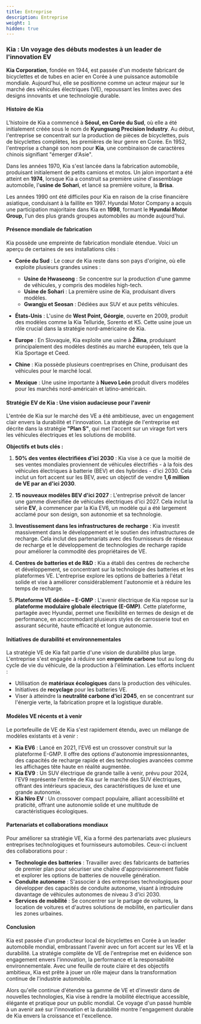 ```yaml
---
title: Entreprise
description: Entreprise
weight: 1
hidden: true
---
```


### Kia : Un voyage des débuts modestes à un leader de l'innovation EV

**Kia Corporation**, fondée en 1944, est passée d'un modeste fabricant de bicyclettes et de tubes en acier en Corée à une puissance automobile mondiale. Aujourd'hui, elle se positionne comme un acteur majeur sur le marché des véhicules électriques (VE), repoussant les limites avec des designs innovants et une technologie durable.

#### **Histoire de Kia**

L'histoire de Kia a commencé à **Séoul, en Corée du Sud**, où elle a été initialement créée sous le nom de **Kyungsung Precision Industry**. Au début, l'entreprise se concentrait sur la production de pièces de bicyclettes, puis de bicyclettes complètes, les premières de leur genre en Corée. En 1952, l'entreprise a changé son nom pour **Kia**, une combinaison de caractères chinois signifiant "émerger d'Asie".

Dans les années 1970, Kia s'est lancée dans la fabrication automobile, produisant initialement de petits camions et motos. Un jalon important a été atteint en **1974**, lorsque Kia a construit sa première usine d'assemblage automobile, l'**usine de Sohari**, et lancé sa première voiture, la **Brisa**.

Les années 1990 ont été difficiles pour Kia en raison de la crise financière asiatique, conduisant à la faillite en 1997. Hyundai Motor Company a acquis une participation majoritaire dans Kia en **1998**, formant le **Hyundai Motor Group**, l'un des plus grands groupes automobiles au monde aujourd'hui.

#### **Présence mondiale de fabrication**

Kia possède une empreinte de fabrication mondiale étendue. Voici un aperçu de certaines de ses installations clés :

- **Corée du Sud** : Le cœur de Kia reste dans son pays d'origine, où elle exploite plusieurs grandes usines :
  - **Usine de Hwaseong** : Se concentre sur la production d'une gamme de véhicules, y compris des modèles high-tech.
  - **Usine de Sohari** : La première usine de Kia, produisant divers modèles.
  - **Gwangju et Seosan** : Dédiées aux SUV et aux petits véhicules.

- **États-Unis** : L'usine de **West Point, Géorgie**, ouverte en 2009, produit des modèles comme la Kia Telluride, Sorento et K5. Cette usine joue un rôle crucial dans la stratégie nord-américaine de Kia.

- **Europe** : En Slovaquie, Kia exploite une usine à **Žilina**, produisant principalement des modèles destinés au marché européen, tels que la Kia Sportage et Ceed.

- **Chine** : Kia possède plusieurs coentreprises en Chine, produisant des véhicules pour le marché local.

- **Mexique** : Une usine importante à **Nuevo León** produit divers modèles pour les marchés nord-américain et latino-américain.

#### **Stratégie EV de Kia : Une vision audacieuse pour l'avenir**

L'entrée de Kia sur le marché des VE a été ambitieuse, avec un engagement clair envers la durabilité et l'innovation. La stratégie de l'entreprise est décrite dans la stratégie **"Plan S"**, qui met l'accent sur un virage fort vers les véhicules électriques et les solutions de mobilité.

**Objectifs et buts clés :**

1. **50% des ventes électrifiées d'ici 2030** : Kia vise à ce que la moitié de ses ventes mondiales proviennent de véhicules électrifiés - à la fois des véhicules électriques à batterie (BEV) et des hybrides - d'ici 2030. Cela inclut un fort accent sur les BEV, avec un objectif de vendre **1,6 million de VE par an d'ici 2030**.

2. **15 nouveaux modèles BEV d'ici 2027** : L'entreprise prévoit de lancer une gamme diversifiée de véhicules électriques d'ici 2027. Cela inclut la série **EV**, à commencer par la Kia EV6, un modèle qui a été largement acclamé pour son design, son autonomie et sa technologie.

3. **Investissement dans les infrastructures de recharge** : Kia investit massivement dans le développement et le soutien des infrastructures de recharge. Cela inclut des partenariats avec des fournisseurs de réseaux de recharge et le développement de technologies de recharge rapide pour améliorer la commodité des propriétaires de VE.

4. **Centres de batteries et de R&D** : Kia a établi des centres de recherche et développement, se concentrant sur la technologie des batteries et les plateformes VE. L'entreprise explore les options de batteries à l'état solide et vise à améliorer considérablement l'autonomie et à réduire les temps de recharge.

5. **Plateforme VE dédiée – E-GMP** : L'avenir électrique de Kia repose sur la **plateforme modulaire globale électrique (E-GMP)**. Cette plateforme, partagée avec Hyundai, permet une flexibilité en termes de design et de performance, en accommodant plusieurs styles de carrosserie tout en assurant sécurité, haute efficacité et longue autonomie.

#### **Initiatives de durabilité et environnementales**

La stratégie VE de Kia fait partie d'une vision de durabilité plus large. L'entreprise s'est engagée à réduire son **empreinte carbone** tout au long du cycle de vie du véhicule, de la production à l'élimination. Les efforts incluent :

- Utilisation de **matériaux écologiques** dans la production des véhicules.
- Initiatives de **recyclage** pour les batteries VE.
- Viser à atteindre la **neutralité carbone d'ici 2045**, en se concentrant sur l'énergie verte, la fabrication propre et la logistique durable.

#### **Modèles VE récents et à venir**

Le portefeuille de VE de Kia s'est rapidement étendu, avec un mélange de modèles existants et à venir :

- **Kia EV6** : Lancé en 2021, l'EV6 est un crossover construit sur la plateforme E-GMP. Il offre des options d'autonomie impressionnantes, des capacités de recharge rapide et des technologies avancées comme les affichages tête haute en réalité augmentée.
- **Kia EV9** : Un SUV électrique de grande taille à venir, prévu pour 2024, l'EV9 représente l'entrée de Kia sur le marché des SUV électriques, offrant des intérieurs spacieux, des caractéristiques de luxe et une grande autonomie.
- **Kia Niro EV** : Un crossover compact populaire, alliant accessibilité et praticité, offrant une autonomie solide et une multitude de caractéristiques écologiques.

#### **Partenariats et collaborations mondiaux**

Pour améliorer sa stratégie VE, Kia a formé des partenariats avec plusieurs entreprises technologiques et fournisseurs automobiles. Ceux-ci incluent des collaborations pour :

- **Technologie des batteries** : Travailler avec des fabricants de batteries de premier plan pour sécuriser une chaîne d'approvisionnement fiable et explorer les options de batteries de nouvelle génération.
- **Conduite autonome** : S'associer à des entreprises technologiques pour développer des capacités de conduite autonome, visant à introduire davantage de véhicules autonomes de niveau 3 d'ici 2030.
- **Services de mobilité** : Se concentrer sur le partage de voitures, la location de voitures et d'autres solutions de mobilité, en particulier dans les zones urbaines.

#### **Conclusion**

Kia est passée d'un producteur local de bicyclettes en Corée à un leader automobile mondial, embrassant l'avenir avec un fort accent sur les VE et la durabilité. La stratégie complète de VE de l'entreprise met en évidence son engagement envers l'innovation, la performance et la responsabilité environnementale. Avec une feuille de route claire et des objectifs ambitieux, Kia est prête à jouer un rôle majeur dans la transformation continue de l'industrie automobile.

Alors qu'elle continue d'étendre sa gamme de VE et d'investir dans de nouvelles technologies, Kia vise à rendre la mobilité électrique accessible, élégante et pratique pour un public mondial. Ce voyage d'un passé humble à un avenir axé sur l'innovation et la durabilité montre l'engagement durable de Kia envers la croissance et l'excellence.
